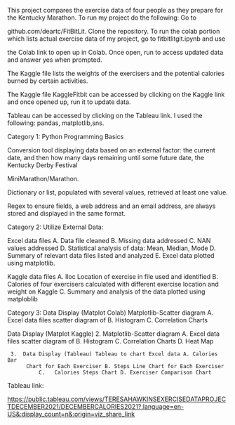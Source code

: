

This project compares the exercise data of four people as they prepare for the Kentucky Marathon. To run my project do the following: Go to 

github.com/deartc/FitBitLit. Clone the repository. To run the colab portion which lists actual exercise data of my project, go to fitbitlitgit.ipynb and use 

the Colab link to open up in Colab. Once open, run to access updated data and answer yes when prompted.

The Kaggle file lists the weights of the exercisers and the potential calories burned by certain activities.

The Kaggle file KaggleFitbit can be accessed by clicking on the Kaggle link and once opened up, run it to update data.

Tableau can be accessed by clicking on the Tableau link. I used the following: pandas, matplotlib,sns.


 Category 1: Python Programming Basics

Conversion tool displaying data based on an external factor: the current date, and then how many days remaining until some future date, the Kentucky Derby Festival 

MiniMarathon/Marathon.

Dictionary or list, populated with several values, retrieved at least one value.

Regex to ensure fields, a web address and an email address, are always stored and displayed in the same format.




Category 2: Utilize External Data:

Excel data files A. Data file cleaned B. Missing data addressed
C. NAN values addressed D. Statistical analysis of data: Mean, Median, Mode D. Summary of relevant data files listed and analyzed E. Excel data plotted using matplotlib.

Kaggle data  files A. Iloc Location of exercise in file used and identified B. Calories of four exercisers calculated with different exercise location and weight on Kaggle C. Summary and analysis of the data plotted using matploblib

Category 3: Data Display (Matplot Colab)
Matplotlib-Scatter diagram A. Excel data files scatter diagram of B. Histogram C. Correlation Charts

Data Display (Matplot Kaggle) 2. Matplotlib-Scatter diagram A. Excel data files scatter diagram of B. Histogram C. Correlation Charts D. Heat Map

     3.  Data Display (Tableau) Tableau to chart Excel data A. Calories Bar
          Chart for Each Exerciser B. Steps Line Chart for Each Exerciser  
              C.   Calories Steps Chart D. Exerciser Comparison Chart

Tableau link:



https://public.tableau.com/views/TERESAHAWKINSEXERCISEDATAPROJECTDECEMBER2021/DECEMBERCALORIES2021?:language=en-US&:display_count=n&:origin=viz_share_link

